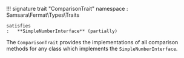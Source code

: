 !!! signature trait "ComparisonTrait"
    namespace
    :   Samsara\Fermat\Types\Traits
    
    satisfies
    :   **SimpleNumberInterface** (partially)

The `ComparisonTrait` provides the implementations of all comparison methods for any class which implements the `SimpleNumberInterface`.